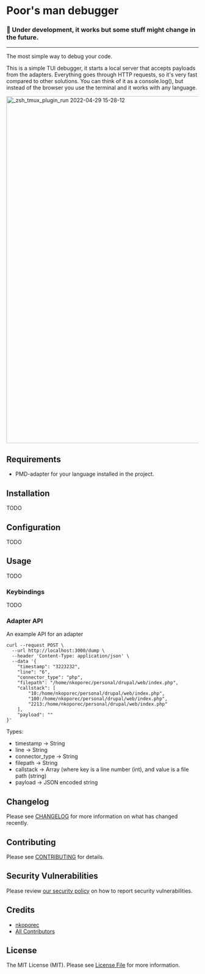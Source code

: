 # Poor's man debugger

<h3>🚧 Under development, it works but some stuff might change in the future.</h3>

<hr>

The most simple way to debug your code.

This is a simple TUI debugger, it starts a local server that accepts payloads from the adapters. Everything goes through HTTP requests, so it's very fast compared to other solutions.
You can think of it as a console.log(), but instead of the browser you use the terminal and it works with any language.

<img width="908" alt="_zsh_tmux_plugin_run 2022-04-29 15-28-12" src="https://user-images.githubusercontent.com/35064680/165953816-470e13b6-fde5-412e-b7e7-89c331a2d284.png">


## Requirements

- PMD-adapter for your language installed in the project.

## Installation

TODO

## Configuration

TODO

## Usage

TODO

### Keybindings

TODO

### Adapter API

An example API for an adapter

```
curl --request POST \
  --url http://localhost:3000/dump \
  --header 'Content-Type: application/json' \
  --data '{
	"timestamp": "3223232",
	"line": "6",
	"connector_type": "php",
	"filepath": "/home/nkoporec/personal/drupal/web/index.php",
	"callstack": [
		"10:/home/nkoporec/personal/drupal/web/index.php",
		"100:/home/nkoporec/personal/drupal/web/index.php",
		"2213:/home/nkoporec/personal/drupal/web/index.php"
	],
	"payload": ""
}'
```

Types:
 - timestamp -> String
 - line -> String
 - connector_type -> String
 - filepath -> String
 - callstack -> Array (where key is a line number (int), and value is a file path (string)
 - payload -> JSON encoded string

## Changelog

Please see [CHANGELOG](CHANGELOG.md) for more information on what has changed recently.

## Contributing

Please see [CONTRIBUTING](.github/CONTRIBUTING.md) for details.

## Security Vulnerabilities

Please review [our security policy](../../security/policy) on how to report security vulnerabilities.

## Credits

- [nkoporec](https://github.com/nkoporec)
- [All Contributors](../../contributors)

## License

The MIT License (MIT). Please see [License File](LICENSE.md) for more information.
